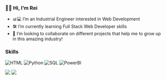 ### 👋🏽 Hi, I’m Rei
- 📊💻 I’m an Industrial Engineer interested in Web Development
- 🛠 I’m currently learning Full Stack Web Developer skills
- 🔎 I’m looking to collaborate on different projects that help me to grow up in this amazing industry!

### Skills
![HTML](https://img.shields.io/badge/-HTML-000?&logo=HTML)
![Python](https://img.shields.io/badge/-Python-000?&logo=Python)
![SQL](https://img.shields.io/badge/-SQL-000?&logo=MySQL)
![PowerBI](https://img.shields.io/badge/-PowerBI-000?&logo=PowerBI)



[<img src="https://img.icons8.com/material/64/ffffff/linkedin--v1.png"/>](https://www.linkedin.com/in/reiorozco/)  [<img src="https://img.icons8.com/material/64/ffffff/twitter--v1.png"/>](https://twitter.com/OrozcoRei)  


